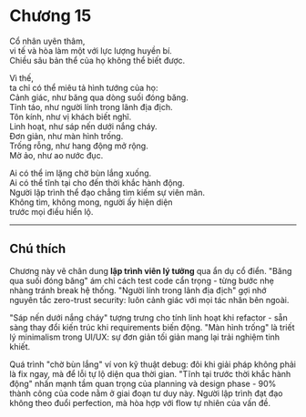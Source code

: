 # Chương 15  

Cổ nhân uyên thâm,  
vi tế và hòa làm một với lực lượng huyền bí.  
Chiều sâu bản thể của họ không thể biết được.  

Vì thế,  
ta chỉ có thể miêu tả hình tướng của họ:  
Cảnh giác, như băng qua dòng suối đóng băng.  
Tỉnh táo, như người lính trong lãnh địa địch.  
Tôn kính, như vị khách biết nghĩ.  
Linh hoạt, như sáp nến dưới nắng cháy.  
Đơn giản, như màn hình trống.  
Trống rỗng, như hang động mở rộng.  
Mờ ảo, như ao nước đục.  

Ai có thể im lặng chờ bùn lắng xuống.  
Ai có thể tĩnh tại cho đến thời khắc hành động.  
Người lập trình thể đạo chẳng tìm kiếm sự viên mãn.  
Không tìm, không mong, người ấy hiện diện  
trước mọi điều hiển lộ.  

---

## Chú thích  

Chương này vẽ chân dung **lập trình viên lý tưởng** qua ẩn dụ cổ điển. "Băng qua suối đóng băng" ám chỉ cách test code cẩn trọng - từng bước nhẹ nhàng tránh break hệ thống. "Người lính trong lãnh địa địch" gợi nhớ nguyên tắc zero-trust security: luôn cảnh giác với mọi tác nhân bên ngoài.  

"Sáp nến dưới nắng cháy" tượng trưng cho tính linh hoạt khi refactor - sẵn sàng thay đổi kiến trúc khi requirements biến động. "Màn hình trống" là triết lý minimalism trong UI/UX: sự đơn giản tối giản mang lại trải nghiệm tinh khiết.  

Quá trình "chờ bùn lắng" ví von kỹ thuật debug: đôi khi giải pháp không phải là fix ngay, mà để lỗi tự lộ diện qua thời gian. "Tĩnh tại trước thời khắc hành động" nhấn mạnh tầm quan trọng của planning và design phase - 90% thành công của code nằm ở giai đoạn tư duy này. Người lập trình đạt đạo không theo đuổi perfection, mà hòa hợp với flow tự nhiên của vấn đề. 